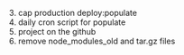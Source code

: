 3. cap production deploy:populate
4. daily cron script for populate
5. project on the github
6. remove node_modules_old and tar.gz files

